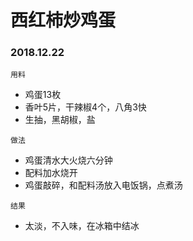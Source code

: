 # 西红柿炒鸡蛋

### 2018.12.22

```
用料
```

* 鸡蛋13枚
* 香叶5片，干辣椒4个，八角3快
* 生抽，黑胡椒，盐



```
做法
```

* 鸡蛋清水大火烧六分钟
* 配料加水烧开
* 鸡蛋敲碎，和配料汤放入电饭锅，点煮汤

```
结果
```

* 太淡，不入味，在冰箱中结冰